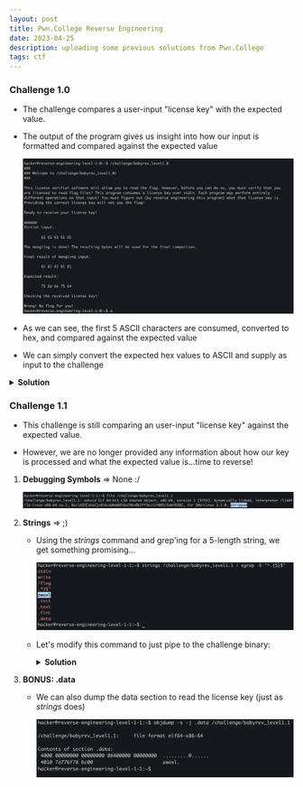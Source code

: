 ```yaml
---
layout: post
title: Pwn.College Reverse Engineering
date: 2023-04-25
description: uploading some previous solutions from Pwn.College
tags: ctf
---
```

### Challenge 1.0

- The challenge compares a user-input "license key" with the expected value. 

- The output of the program gives us insight into how our input is formatted and compared against the expected value

    <img src="/assets/img/blog/pwn-rev1-1.png" class="img-fluid">
       
- As we can see, the first 5 ASCII characters are consumed, converted to hex, and compared against the expected value

- We can simply convert the expected hex values to ASCII and supply as input to the challenge

<details><summary><b>Solution</b></summary>
<p>

```bash
    $ python -c "print(chr(0x75)+chr(0x6d)+chr(0x6e)+chr(0x75)+chr(0x64))" | /challenge/babyrev_level1.0
```
</p>
</details>
    
### Challenge 1.1

- This challenge is still comparing an user-input "license key" against the expected value. 

- However, we are no longer provided any information about how our key is processed and what the expected value is...time to reverse!

1. **Debugging Symbols** => None :/

    <img src="/assets/img/blog/pwn-rev1-2.png" class="img-fluid">

2. **Strings** => ;)

    - Using the *strings* command and grep'ing for a 5-length string, we get something promising...

       <img src="/assets/img/blog/pwn-rev1-3.png" class="img-fluid">

    - Let's modify this command to just pipe to the challenge binary:

        <details><summary><b>Solution</b></summary>
        <p>
        
        ```bash
            $ strings /challenge/babyrev_level1.1 | egrep -E "^z.{4}" | /challenge/babyrev_level1.1
        ```
        </p>
        </details>

3. **BONUS: .data**

    - We can also dump the data section to read the license key (just as *strings* does)
    
        <img src="/assets/img/blog/pwn-rev1-4.png" class="img-fluid">